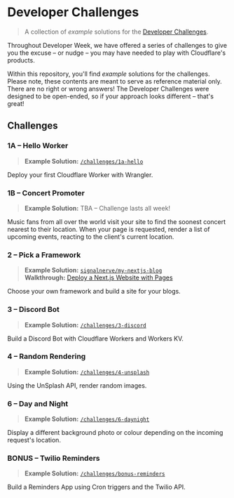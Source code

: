 # Developer Challenges

> A collection of _example_ solutions for the [Developer Challenges](https://blog.cloudflare.com/developer-week-challenges/).

Throughout Developer Week, we have offered a series of challenges to give you the excuse – or nudge – you may have needed to play with Cloudflare's products.

Within this repository, you'll find _example_ solutions for the challenges. Please note, these contents are meant to serve as reference material only. There are no right or wrong answers! The Developer Challenges were designed to be open-ended, so if your approach looks different – that's great!

## Challenges

### 1A – Hello Worker

> **Example Solution:** [`/challenges/1a-hello`](/challenges/1a-hello)

Deploy your first Cloudflare Worker with Wrangler.


### 1B – Concert Promoter

> **Example Solution:** TBA – Challenge lasts all week!

Music fans from all over the world visit your site to find the soonest concert nearest to their location. When your page is requested, render a list of upcoming events, reacting to the client's current location.


### 2 – Pick a Framework

> **Example Solution:** [`signalnerve/my-nextjs-blog`](https://github.com/signalnerve/my-nextjs-blog)<br>
> **Walkthrough:** [Deploy a Next.js Website with Pages](https://developers.cloudflare.com/pages/how-to/deploy-a-nextjs-site)

Choose your own framework and build a site for your blogs.


### 3 – Discord Bot

> **Example Solution:** [`/challenges/3-discord`](/challenges/3-discord)

Build a Discord Bot with Cloudflare Workers and Workers KV.


### 4 – Random Rendering

> **Example Solution:** [`/challenges/4-unsplash`](/challenges/4-unsplash)

Using the UnSplash API, render random images.


### 6 – Day and Night

> **Example Solution:** [`/challenges/6-daynight`](/challenges/6-daynight)

Display a different background photo or colour depending on the incoming request's location.


### BONUS – Twilio Reminders

> **Example Solution:** [`/challenges/bonus-reminders`](/challenges/bonus-reminders)

Build a Reminders App using Cron triggers and the Twilio API.
